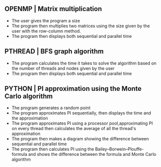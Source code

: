 ## OPENMP | Matrix multiplication

- The user gives the program a size
- The program then multiplies two matrices using the size given by the user with the row-column method.
- The program then displays both sequential and parallel time

## PTHREAD | BFS graph algorithm

- The program calculates the time it takes to solve the algorithm based on the number of threads and nodes given by the user
- The program then displays both sequential and parallel time

## PYTHON | PI approximation using the Monte Carlo algorithm

- The program generates a random point
- The program approximates PI sequentially, then displays the time and the approximation
- The program approximates PI using a processor pool,approximating PI on every thread then calculates the average of all the thread's approximation
- The program then makes a diagram showing the difference between sequential and parallel time
- The program then calculates PI using the Bailey–Borwein–Plouffe-formula and shows the difference between the formula and Monte Carlo algorithm
